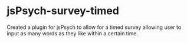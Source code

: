 # jsPsych-survey-timed
Created a plugin for jsPsych to allow for a timed survey allowing user to input as many words as they like within a certain time. 
